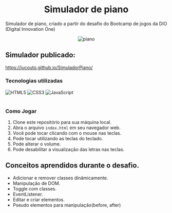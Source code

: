 <h1 align="center">Simulador de piano</h1>

Simulador de piano, criado a partir do desafio do Bootcamp de jogos da DIO (Digital Innovation One)
 <div align="center">
<img src="https://github.com/JuCouto/SimuladorPiano/assets/100319483/4edf80d3-dc3e-4144-917f-35e35bd1afee" alt="piano" ></div>


## Simulador publicado:
https://jucouto.github.io/SimuladorPiano/

<h3 align="left">Tecnologias utilizadas</h3>

<div> 
 <img align="Center" alt="HTML5" src="https://img.shields.io/badge/HTML5-E34F26?style=for-the-badge&logo=html5&logoColor=white">
 <img align="Center" alt="CSS3" src="https://img.shields.io/badge/CSS3-1572B6?style=for-the-badge&logo=css3&logoColor=white">
 <img align="Center" alt="JavaScript" src="https://img.shields.io/badge/JavaScript-yellow?style=for-the-badge&logo=javascript&logoColor=F7DF1E">
</div>
</br>



### Como Jogar

1. Clone este repositório para sua máquina local.
2. Abra o arquivo `index.html` em seu navegador web.
3. Você pode tocar clicando com o mouse nas teclas.
4. Pode tocar utilizando as teclas do teclado.
5. Pode alterar o volume.
6. Pode desabilitar a visualização das letras nas teclas.
   
## Conceitos aprendidos durante o desafio.

* Adicionar e remover classes dinâmicamente.
* Manipulação de DOM.
* Toggle com classes.
* EventListener.
* Editar e criar elementos.
* Pseudo elementos para manipulação(before, after)
